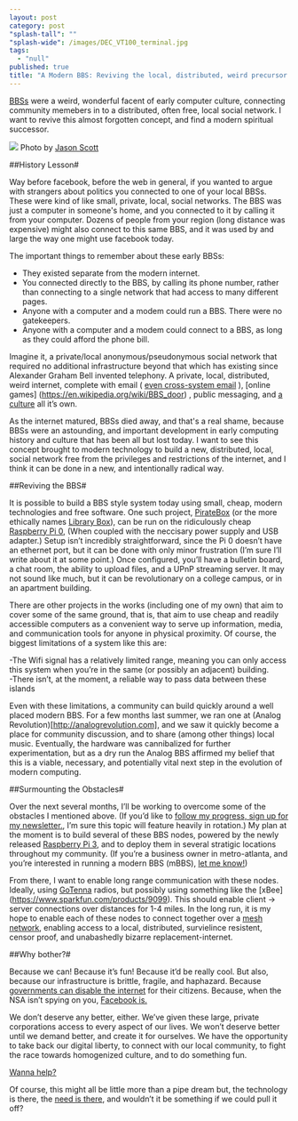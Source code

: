```yaml
---
layout: post
category: post
"splash-tall": ""
"splash-wide": /images/DEC_VT100_terminal.jpg
tags: 
  - "null"
published: true
title: "A Modern BBS: Reviving the local, distributed, weird precursor to Facebook."
---
```


[BBSs](https://en.wikipedia.org/wiki/Bulletin_board_system) were a weird, wonderful facent of early computer culture, connecting community memebers in to a distributed, often free, local social network. I want to revive this almost forgotten concept, and find a modern spiritual successor.  

<img src="{{site.baseurl}}/images/DEC_VT100_terminal.jpg" style="max-width:100%;"> Photo by [Jason Scott](https://www.flickr.com/people/54568729@N00)

##History Lesson#

Way before facebook, before the web in general, if you wanted to argue with strangers about politics you connected to one of your local BBSs. These were kind of like small, private, local, social networks. The BBS was just a computer in someone's home, and you connected to it by calling it from your computer. Dozens of people from your region (long distance was expensive) might also connect to this same BBS, and it was used by and large the way one might use facebook today. 

The important things to remember about these early BBSs: 
- They existed separate from the modern internet.
- You connected directly to the BBS, by calling its phone number, rather than connecting to a single network that had access to many different pages. 
- Anyone with a computer and a modem could run a BBS. There were no gatekeepers. 
- Anyone with a computer and a modem could connect to a BBS, as long as they could afford the phone bill.

Imagine it, a private/local anonymous/pseudonymous social network that required no additional infrastructure beyond that which has existing since Alexander Graham Bell invented telephony. A private, local, distributed, weird internet, complete with email ( [even cross-system email](https://en.wikipedia.org/wiki/FidoNet) ), [online games] (https://en.wikipedia.org/wiki/BBS_door) , public messaging, and [a culture](https://www.youtube.com/watch?v=JnSz-Hb9LQY) all it’s own. 

As the internet matured, BBSs died away, and that's a real shame, because BBSs were an astounding, and important development in early computing history and culture that has been all but lost today. I want to see this concept brought to modern technology to build a new, distributed, local, social network free from the privileges and restrictions of the internet, and I think it can be done in a new, and intentionally radical way. 

##Reviving the BBS#

It is possible to build a BBS style system today using small, cheap, modern technologies and free software. One such project, [PirateBox](https://piratebox.cc/) (or the more ethically names [Library Box](http://librarybox.us/)), can be run on the ridiculously cheap [Raspberry Pi 0](https://www.raspberrypi.org/blog/raspberry-pi-zero/), (When coupled with the neccisary power supply and USB adapter.) Setup isn’t incredibly straightforward, since the Pi 0 doesn’t have an ethernet port, but it can be done with only minor frustration (I’m sure I’ll write about it at some point.) Once configured, you’ll have a bulletin board, a chat room, the ability to upload files, and a UPnP streaming server. It may not sound like much, but it can be revolutionary on a college campus, or in an apartment building. 

There are other projects in the works (including one of my own) that aim to cover some of the same ground, that is, that aim to use cheap and readily accessible computers as a convenient way to serve up information, media, and communication tools for anyone in physical proximity. Of course, the biggest limitations of a system like this are: 

-The Wifi signal has a relatively limited range, meaning you can only access this system when you’re in the same (or possibly an adjacent) building.  
-There isn’t, at the moment, a reliable way to pass data between these islands 

Even with these limitations, a community can build quickly around a well placed modern BBS. For a few months last summer, we ran one at (Analog Revolution)[http://analogrevolution.com], and we saw it quickly become a place for community discussion, and to share (among other things) local music. Eventually, the hardware was cannibalized for further experimentation, but as a dry run the Analog BBS affirmed my belief that this is a viable, necessary, and potentially vital next step in the evolution of modern computing. 

##Surmounting the Obstacles#

Over the next several months, I’ll be working to overcome some of the obstacles I mentioned above. (If you’d like to [follow my progress, sign up for my newsletter.](http://tinyletter.com/ajroach42), I’m sure this topic will feature heavily in rotation.) My plan at the moment is to build several of these BBS nodes, powered by the newly released [Raspberry Pi 3](https://www.raspberrypi.org/blog/raspberry-pi-3-on-sale/), and to deploy them in several stratigic locations throughout my community. (If you’re a business owner in metro-atlanta, and you’re interested in running a modern BBS (mBBS), [let me know!](http://andrewroach.net/contact)) 

From there, I want to enable long range communication with these nodes. Ideally, using [GoTenna](http://www.gotenna.com/	) radios, but possibly using something like the [xBee] (https://www.sparkfun.com/products/9099). This should enable client -> server connections over distances for 1-4 miles. In the long run, it is my hope to enable each of these nodes to connect together over a [mesh network](https://en.wikipedia.org/wiki/Mesh_networking), enabling access to a local, distributed, survielince resistent, censor proof, and unabashedly bizarre replacement-internet. 

##Why bother?#

Because we can! Because it’s fun! Because it’d be really cool. But also, because our infrastructure is brittle, fragile, and haphazard. Because [governments can disable the internet](http://www.wsj.com/articles/SB10001424052748703956604576110453371369740) for their citizens. Because, when the NSA isn’t spying on you, [Facebook is.](http://www.businessinsider.com/this-is-how-facebook-is-tracking-your-internet-activity-2012-9) 

We don’t deserve any better, either. We’ve given these large, private corporations access to every aspect of our lives. We won’t deserve better until we demand better, and create it for ourselves. We have the opportunity to take back our digital liberty, to connect with our local community, to fight the race towards homogenized culture, and to do something fun. 

[Wanna help?](https://ajroach42.typeform.com/to/tNxpkS)

Of course, this might all be little more than a pipe dream but, the technology is there, the [need is there](https://www.eff.org/nsa-spying), and wouldn’t it be something if we could pull it off? 
